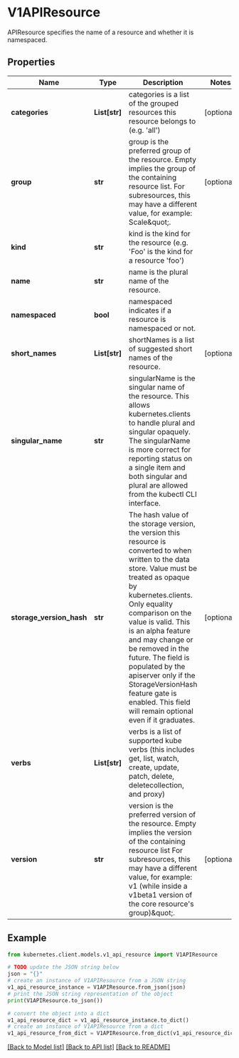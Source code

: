 # V1APIResource

APIResource specifies the name of a resource and whether it is namespaced.

## Properties

Name | Type | Description | Notes
------------ | ------------- | ------------- | -------------
**categories** | **List[str]** | categories is a list of the grouped resources this resource belongs to (e.g. &#39;all&#39;) | [optional] 
**group** | **str** | group is the preferred group of the resource.  Empty implies the group of the containing resource list. For subresources, this may have a different value, for example: Scale\&quot;. | [optional] 
**kind** | **str** | kind is the kind for the resource (e.g. &#39;Foo&#39; is the kind for a resource &#39;foo&#39;) | 
**name** | **str** | name is the plural name of the resource. | 
**namespaced** | **bool** | namespaced indicates if a resource is namespaced or not. | 
**short_names** | **List[str]** | shortNames is a list of suggested short names of the resource. | [optional] 
**singular_name** | **str** | singularName is the singular name of the resource.  This allows kubernetes.clients to handle plural and singular opaquely. The singularName is more correct for reporting status on a single item and both singular and plural are allowed from the kubectl CLI interface. | 
**storage_version_hash** | **str** | The hash value of the storage version, the version this resource is converted to when written to the data store. Value must be treated as opaque by kubernetes.clients. Only equality comparison on the value is valid. This is an alpha feature and may change or be removed in the future. The field is populated by the apiserver only if the StorageVersionHash feature gate is enabled. This field will remain optional even if it graduates. | [optional] 
**verbs** | **List[str]** | verbs is a list of supported kube verbs (this includes get, list, watch, create, update, patch, delete, deletecollection, and proxy) | 
**version** | **str** | version is the preferred version of the resource.  Empty implies the version of the containing resource list For subresources, this may have a different value, for example: v1 (while inside a v1beta1 version of the core resource&#39;s group)\&quot;. | [optional] 

## Example

```python
from kubernetes.client.models.v1_api_resource import V1APIResource

# TODO update the JSON string below
json = "{}"
# create an instance of V1APIResource from a JSON string
v1_api_resource_instance = V1APIResource.from_json(json)
# print the JSON string representation of the object
print(V1APIResource.to_json())

# convert the object into a dict
v1_api_resource_dict = v1_api_resource_instance.to_dict()
# create an instance of V1APIResource from a dict
v1_api_resource_from_dict = V1APIResource.from_dict(v1_api_resource_dict)
```
[[Back to Model list]](../README.md#documentation-for-models) [[Back to API list]](../README.md#documentation-for-api-endpoints) [[Back to README]](../README.md)


